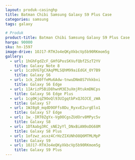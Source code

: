 ```yaml
---
layout: produk-casinghp
title: Batman Chibi Samsung Galaxy S9 Plus Case
categories: samsung
tags: galaxy

# Produk
product-title: Batman Chibi Samsung Galaxy S9 Plus Case
harga: 90000
sku: hn-1597
image-drive: 1OJ17-RTHJo4eQKyXkbcVp5b90RKmom5g
gallery:
  - url: 1hGhFgdZcF_GHfGPosSKVufQbfZSzT2YV
    title: Galaxy Note 8
  - url: 1czOVG7gCXAqPMLSQhM99aiEdGX_OY7B9
    title: Galaxy S6
  - url: 1ck_Zd0ffeMu6Adw-tnwuDNm8S7Vkkbxi
    title: Galaxy S6 Edge
  - url: 1IArizP5BiD8hwnM3E3uXmjRtukmDNCps
    title: Galaxy S6 Edge Plus
  - url: 1cg0KjqZ9OoQl93UIgqtbPxQJOJCE_zWA
    title: Galaxy S7
  - url: 1WJ8g0_mqdD9OFfs0Du_RyxvE2urgElo1
    title: Galaxy S7 Edge
  - url: 1w_-IRT0ZgYx-Vg0OCgsZUdOrv8MPyc5v
    title: Galaxy S8
  - url: 1DTAabg3RC_sNE2yYl_DNxBiAN9oDG68M
    title: Galaxy S8 Plus
  - url: 1ofzwz_asxz4CrHzZIXUNhO8Q6MTMLMpP
    title: Galaxy S9
  - url: 1OJ17-RTHJo4eQKyXkbcVp5b90RKmom5g
    title: Galaxy S9 Plus
---
```

